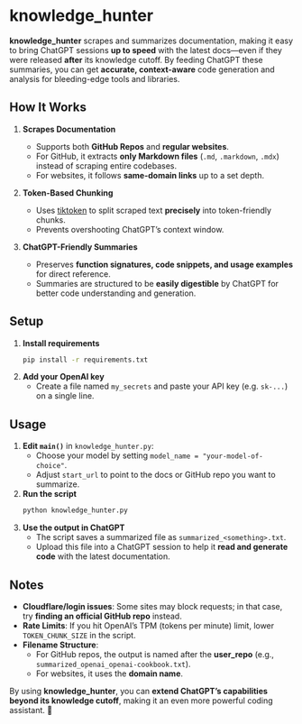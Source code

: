 # knowledge_hunter

**knowledge_hunter** scrapes and summarizes documentation, making it easy to bring ChatGPT sessions **up to speed** with the latest docs—even if they were released **after** its knowledge cutoff. By feeding ChatGPT these summaries, you can get **accurate, context-aware** code generation and analysis for bleeding-edge tools and libraries.

## How It Works

1. **Scrapes Documentation**  
   - Supports both **GitHub Repos** and **regular websites**.  
   - For GitHub, it extracts **only Markdown files** (`.md`, `.markdown`, `.mdx`) instead of scraping entire codebases.  
   - For websites, it follows **same-domain links** up to a set depth.  

2. **Token-Based Chunking**  
   - Uses [tiktoken](https://github.com/openai/tiktoken) to split scraped text **precisely** into token-friendly chunks.  
   - Prevents overshooting ChatGPT’s context window.  

3. **ChatGPT-Friendly Summaries**  
   - Preserves **function signatures, code snippets, and usage examples** for direct reference.  
   - Summaries are structured to be **easily digestible** by ChatGPT for better code understanding and generation.  

## Setup

1. **Install requirements**  
   ```bash
   pip install -r requirements.txt
   ```
2. **Add your OpenAI key**  
   - Create a file named `my_secrets` and paste your API key (e.g. `sk-...`) on a single line.

## Usage

1. **Edit `main()`** in `knowledge_hunter.py`:  
   - Choose your model by setting `model_name = "your-model-of-choice"`.  
   - Adjust `start_url` to point to the docs or GitHub repo you want to summarize.  
2. **Run the script**  
   ```bash
   python knowledge_hunter.py
   ```
3. **Use the output in ChatGPT**  
   - The script saves a summarized file as `summarized_<something>.txt`.  
   - Upload this file into a ChatGPT session to help it **read and generate code** with the latest documentation.

## Notes

- **Cloudflare/login issues**: Some sites may block requests; in that case, try **finding an official GitHub repo** instead.  
- **Rate Limits**: If you hit OpenAI’s TPM (tokens per minute) limit, lower `TOKEN_CHUNK_SIZE` in the script.  
- **Filename Structure**:  
  - For GitHub repos, the output is named after the **user_repo** (e.g., `summarized_openai_openai-cookbook.txt`).  
  - For websites, it uses the **domain name**.  

By using **knowledge_hunter**, you can **extend ChatGPT’s capabilities beyond its knowledge cutoff**, making it an even more powerful coding assistant. 🚀